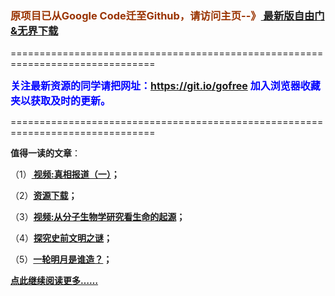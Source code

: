 <h3><font color="#993300"> 原项目已从Google Code迁至Github，请访问主页--》<a href="https://github.com/sglfree/freesky/wiki/%E8%87%AA%E7%94%B1%E9%97%A8%E6%9C%80%E6%96%B0%E7%89%88%E4%B8%8B%E8%BD%BD-%E6%97%A0%E7%95%8C%E6%B5%8F%E8%A7%88%E6%9C%80%E6%96%B0%E6%AD%A3%E5%BC%8F%E7%89%88%E4%B8%8B%E8%BD%BD-%E7%BF%BB%E5%A2%99%E8%BD%AF%E4%BB%B6%E4%B8%8B%E8%BD%BD" target="_blank"> 最新版自由门&无界下载</a></font></h3>
<p>===============================================================================</p>
<font color="blue" size="3"><strong>关注最新资源的同学请把网址：<font color="#993300"><a href="https://git.io/gofree" target="_blank">https://git.io/gofree</a> </font>加入浏览器收藏夹以获取及时的更新。</strong></font>
<p>===============================================================================</p>
<p><strong>值得一读的文章</strong>：</p>
<p>（1）<strong><a href="http://leapa.olife.org/go/truth" target="_blank"> 视频:真相报道（一）</a>；</strong></p>
<p>（2）<strong><a href="http://leapa.olife.org/res-download/" target="_blank">资源下载</a>；</strong></p>
<p>（3）<strong><a href="http://leapa.olife.org/go/biology" target="_blank">视频:从分子生物学研究看生命的起源</a>；</strong></p>
<p>（4）<strong><a href="http://leapa.olife.org/go/discovery" target="_blank">探究史前文明之谜</a>；</strong></p>
<p>（5）<strong><a href="http://leapa.olife.org/go/moon" target="_blank">一轮明月是谁造？</a>；</strong></p>
<p><strong><a href="http://leapa.olife.org/" target="_blank">点此继续阅读更多……</a></strong></p>
